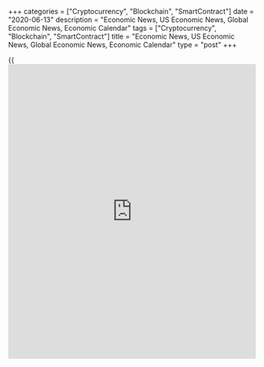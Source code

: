 +++
categories = ["Cryptocurrency", "Blockchain", "SmartContract"]
date = "2020-06-13"
description = "Economic News, US Economic News, Global Economic News, Economic Calendar"
tags = ["Cryptocurrency", "Blockchain", "SmartContract"]
title = "Economic News, US Economic News, Global Economic News, Economic Calendar"
type = "post"
+++

{{<iframe id="large-banner" src="https://www.bounty.group/#slide=28.0" width="100%" height="600" scrolling="no" style="border: 0px solid rgb(216, 221, 230); border-radius: 3px;">}}

Hong Kong's industrial production declined at a faster rate in the first
quarter, data published by the Census and Statistics Department showed
on Friday. The index of industrial production for manufacturing
industries as a whole fell 4.6 percent year-over-year in the first
quarter, following a 0.5... [Read more...][1]

Japan industrial production declined more than estimated in April, final
data from the Ministry of Economy, Trade and Industry showed on Friday.
Industrial production fell a seasonally adjusted 9.8 percent month-on-
month in April. According to initial estimate, production was down 9.1
percent. On... [Read more...][2]

New Zealand will on Friday see May results for the private sector PMI
from BusinessNZ, highlighting a modest day for Asia-Pacific economic
activity. In April, the PMI score was 26.1. New Zealand also will see
May figures for food prices; in April, food prices were up 1.0 percent
on month and 4.4 percent... [Read more...][3]

[View All][4]

   1. www.rtt[news](https://www.letsplayfx.com/blog/forex-news-website/).com/3103222/hong-kong-industrial-production-falls-in-q1.aspx?type=aeco
   2. www.rtt[news](https://www.letsplayfx.com/blog/forex-news-website/).com/3103138/japan-industrial-production-falls-more-than-estimated.aspx?type=aeco
   3. www.rtt[news](https://www.letsplayfx.com/blog/forex-news-website/).com/3103028/new-zealand-business-pmi-data-due-on-friday.aspx?type=aeco
   4. www.rtt[news](https://www.letsplayfx.com/blog/forex-news-website/).com/list/asian-economic-[news](https://www.letsplayfx.com/blog/forex-news-website/).aspx